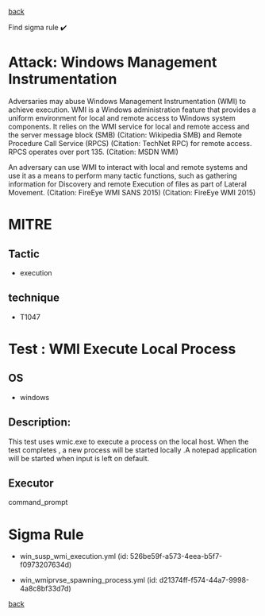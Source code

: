 
[back](../index.md)

Find sigma rule :heavy_check_mark: 

# Attack: Windows Management Instrumentation 

Adversaries may abuse Windows Management Instrumentation (WMI) to achieve execution. WMI is a Windows administration feature that provides a uniform environment for local and remote access to Windows system components. It relies on the WMI service for local and remote access and the server message block (SMB) (Citation: Wikipedia SMB) and Remote Procedure Call Service (RPCS) (Citation: TechNet RPC) for remote access. RPCS operates over port 135. (Citation: MSDN WMI)

An adversary can use WMI to interact with local and remote systems and use it as a means to perform many tactic functions, such as gathering information for Discovery and remote Execution of files as part of Lateral Movement. (Citation: FireEye WMI SANS 2015) (Citation: FireEye WMI 2015)

# MITRE
## Tactic
  - execution


## technique
  - T1047


# Test : WMI Execute Local Process
## OS
  - windows


## Description:
This test uses wmic.exe to execute a process on the local host.
When the test completes , a new process will be started locally .A notepad application will be started when input is left on default.


## Executor
command_prompt

# Sigma Rule
 - win_susp_wmi_execution.yml (id: 526be59f-a573-4eea-b5f7-f0973207634d)

 - win_wmiprvse_spawning_process.yml (id: d21374ff-f574-44a7-9998-4a8c8bf33d7d)



[back](../index.md)
